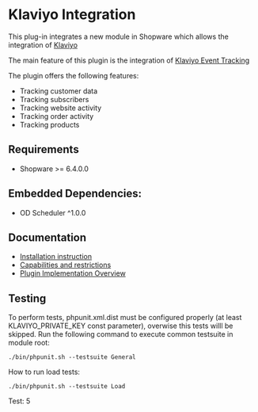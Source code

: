 # Klaviyo Integration 

This plug-in integrates a new module in Shopware which allows the integration of [Klaviyo](https://www.klaviyo.com/)

The main feature of this plugin is the integration of [Klaviyo Event Tracking](https://help.klaviyo.com/hc/en-us/articles/115005082927-Integrate-a-Custom-Ecommerce-Cart-or-Platform)

The plugin offers the following features:

* Tracking customer data
* Tracking subscribers
* Tracking website activity
* Tracking order activity
* Tracking products

Requirements
---
* Shopware >= 6.4.0.0

Embedded Dependencies:
---
* OD Scheduler ^1.0.0

Documentation
---
* [Installation instruction](./src/Resources/doc/installation.md)
* [Capabilities and restrictions](./src/Resources/doc/capabilities_and_restrictions.md)
* [Plugin Implementation Overview](./src/Resources/doc/plugin_implementation_overview.md)

Testing
---
To perform tests, phpunit.xml.dist must be configured properly (at least KLAVIYO_PRIVATE_KEY const parameter), overwise this tests willl be skipped.
Run the following command to execute common testsuite in module root:
```
./bin/phpunit.sh --testsuite General
```
How to run load tests:
```
./bin/phpunit.sh --testsuite Load
```

Test: 5
